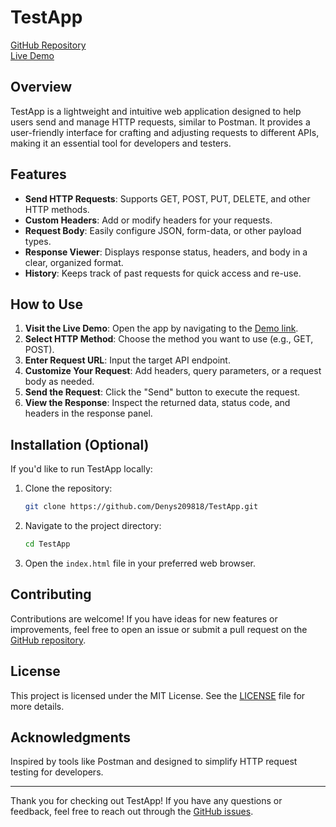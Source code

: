 # TestApp

[GitHub Repository](https://github.com/Denys209818/TestApp)  
[Live Demo](https://denys209818.github.io/TestApp/)

## Overview
TestApp is a lightweight and intuitive web application designed to help users send and manage HTTP requests, similar to Postman. It provides a user-friendly interface for crafting and adjusting requests to different APIs, making it an essential tool for developers and testers.

## Features
- **Send HTTP Requests**: Supports GET, POST, PUT, DELETE, and other HTTP methods.
- **Custom Headers**: Add or modify headers for your requests.
- **Request Body**: Easily configure JSON, form-data, or other payload types.
- **Response Viewer**: Displays response status, headers, and body in a clear, organized format.
- **History**: Keeps track of past requests for quick access and re-use.

## How to Use
1. **Visit the Live Demo**: Open the app by navigating to the [Demo link](https://denys209818.github.io/TestApp/).
2. **Select HTTP Method**: Choose the method you want to use (e.g., GET, POST).
3. **Enter Request URL**: Input the target API endpoint.
4. **Customize Your Request**: Add headers, query parameters, or a request body as needed.
5. **Send the Request**: Click the "Send" button to execute the request.
6. **View the Response**: Inspect the returned data, status code, and headers in the response panel.

## Installation (Optional)
If you'd like to run TestApp locally:
1. Clone the repository:
   ```bash
   git clone https://github.com/Denys209818/TestApp.git
   ```
2. Navigate to the project directory:
   ```bash
   cd TestApp
   ```
3. Open the `index.html` file in your preferred web browser.

## Contributing
Contributions are welcome! If you have ideas for new features or improvements, feel free to open an issue or submit a pull request on the [GitHub repository](https://github.com/Denys209818/TestApp).

## License
This project is licensed under the MIT License. See the [LICENSE](https://github.com/Denys209818/TestApp/blob/main/LICENSE) file for more details.

## Acknowledgments
Inspired by tools like Postman and designed to simplify HTTP request testing for developers.

---
Thank you for checking out TestApp! If you have any questions or feedback, feel free to reach out through the [GitHub issues](https://github.com/Denys209818/TestApp/issues).

